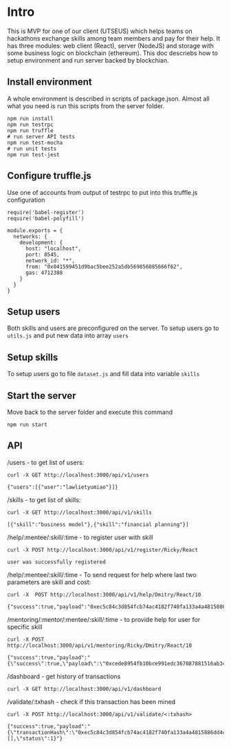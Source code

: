 # Intro

This is MVP for one of our client (UTSEUS) which helps teams on hackathons exchange skills among team members and pay for their help.  It has three modules: web client (React), server (NodeJS) and storage with some business logic on blockchain (ethereum). This doc descriebs how to setup environment and run server backed by blockchian. 

## Install environment

A whole environment is described in scripts of package.json. Almost all what you need is run this scripts from the server folder. 

```
npm run install
npm run testrpc
npm run truffle
# run server API tests
npm run test-mocha
# run unit tests
npm run test-jest
```

## Configure truffle.js

Use one of accounts from output of testrpc to put into this truffle.js configuration 

```
require('babel-register')
require('babel-polyfill')

module.exports = {
  networks: {
    development: {
      host: "localhost", 
      port: 8545,
      network_id: "*",
      from: "0x041599451d9bac5bee252a5db569856085666f62",
      gas: 4712388
    }
  }
}
```
## Setup users
Both skills and users are preconfigured on the server. To setup users go to `utils.js` and put new data into array `users` 

## Setup skills
To setup users go to file `dataset.js` and fill data into variable `skills`

## Start the server
Move back to the server folder and execute this command

```
npm run start
```

## API

/users - to get list of users:
```
curl -X GET http://localhost:3000/api/v1/users

{"users":[{"user":"lawlietyumiao"}]}
```

/skills - to get list of skills:

```
curl -X GET http://localhost:3000/api/v1/skills

[{"skill":"business model"},{"skill":"financial planning"}]
```

/help/:mentee/:skill/:time - to register user with skill

```
curl -X POST http://localhost:3000/api/v1/register/Ricky/React

user was successfully registered
```

/help/:mentee/:skill/:time - To send request for help where last two parameters are skill and cost: 

```
curl -X  POST http://localhost:3000/api/v1/help/Dmitry/React/10

{"success":true,"payload":"0xec5c84c3d854fcb74ac4182f740fa133a4a4815886dd4ce627c5348be325e91c"}
```

/mentoring/:mentor/:mentee/:skill/:time - to provide help for user for specific skill 

```
curl -X POST http://localhost:3000/api/v1/mentoring/Ricky/Dmitry/React/10

{"success":true,"payload":"{\"success\":true,\"payload\":\"0xcede8954fb10bce991edc367087881516ab343072308e5e9bc72aefdbdd0a992\"}"}
```

/dashboard - get history of transactions 

```
curl -X GET http://localhost:3000/api/v1/dashboard
```

/validate/:txhash - check if this transaction has been mined

```
curl -X POST http://localhost:3000/api/v1/validate/<:txhash>

{"success":true,"payload":"{\"transactionHash\":\"0xec5c84c3d854fcb74ac4182f740fa133a4a4815886dd4ce627c5348be325e91c\",\"transactionIndex\":0,\"blockHash\":\"0xc0b1831d872be58ffe7c97565f3cb424fca6508db979137ec9a2c76fbcf6aec5\",\"blockNumber\":2,\"gasUsed\":127814,\"cumulativeGasUsed\":127814,\"contractAddress\":null,\"logs\":[],\"status\":1}"}
```
